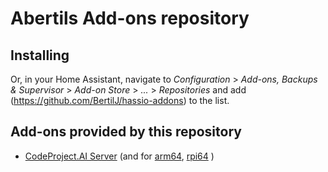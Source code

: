 # Abertils Add-ons repository

## Installing



Or, in your Home Assistant, navigate to _Configuration_ > _Add-ons, Backups & Supervisor_ > _Add-on Store_ > _..._ > _Repositories_ and add (https://github.com/BertilJ/hassio-addons) to the list.

## Add-ons provided by this repository


- [CodeProject.AI Server](ai.server/README.md) (and for [arm64](ai.server.arm64/README.md), [rpi64](ai.server.rpi64/README.md) )
